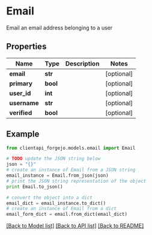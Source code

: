 # Email

Email an email address belonging to a user

## Properties
Name | Type | Description | Notes
------------ | ------------- | ------------- | -------------
**email** | **str** |  | [optional] 
**primary** | **bool** |  | [optional] 
**user_id** | **int** |  | [optional] 
**username** | **str** |  | [optional] 
**verified** | **bool** |  | [optional] 

## Example

```python
from clientapi_forgejo.models.email import Email

# TODO update the JSON string below
json = "{}"
# create an instance of Email from a JSON string
email_instance = Email.from_json(json)
# print the JSON string representation of the object
print Email.to_json()

# convert the object into a dict
email_dict = email_instance.to_dict()
# create an instance of Email from a dict
email_form_dict = email.from_dict(email_dict)
```
[[Back to Model list]](../README.md#documentation-for-models) [[Back to API list]](../README.md#documentation-for-api-endpoints) [[Back to README]](../README.md)


